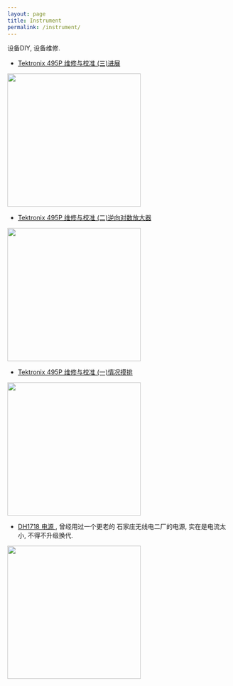 ```yaml
---
layout: page
title: Instrument
permalink: /instrument/
---
```


设备DIY, 设备维修.

* <a href="{{ site.baseurl }}/tek495-fix-log/"> Tektronix 495P 维修与校准 (三)进展 </a>

<img src="{{site.baseurl}}/images/tek495-fix-33.jpg" class="center"  height="300px" >

* <a href="{{ site.baseurl }}/tek495-fix-log/"> Tektronix 495P 维修与校准 (二)逆向对数放大器 </a>

<img src="{{site.baseurl}}/images/tek495-fix-21.jpg" class="center"  height="300px" >

* <a href="{{ site.baseurl }}/tek495-fix-state/"> Tektronix 495P 维修与校准 (一)情况摸排 </a>

<img src="{{site.baseurl}}/images/tek495-fix-1.jpg" class="center"  height="300px">


* <a href="{{ site.baseurl }}/DH1718-fix/"> DH1718 电源 </a>, 曾经用过一个更老的 石家庄无线电二厂的电源, 实在是电流太小, 不得不升级换代.

<img src="{{site.baseurl}}/images/dh1718-face.jpg" class="center" height="300px" />


